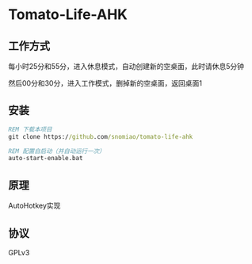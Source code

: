 # Tomato-Life-AHK



## 工作方式

每小时25分和55分，进入休息模式，自动创建新的空桌面，此时请休息5分钟

然后00分和30分，进入工作模式，删掉新的空桌面，返回桌面1

## 安装

```bat
REM 下载本项目
git clone https://github.com/snomiao/tomato-life-ahk

REM 配置自启动（并自动运行一次）
auto-start-enable.bat
```

## 原理
AutoHotkey实现

## 协议

GPLv3